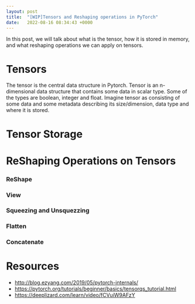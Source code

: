 ```yaml
---
layout: post
title:  "[WIP]Tensors and Reshaping operations in PyTorch"
date:   2022-08-16 08:34:43 +0000
---
```

In this post, we will talk about what is the tensor, how it is stored in memory, and what reshaping operations we can apply on tensors. 

# Tensors
The tensor is the central data structure in Pytorch. Tensor is an n-dimensional data structure that contains some data in scalar type. Some of the types are boolean, integer and float. Imagine tensor as consisting of some data and some metadata describing its size/dimension, data type and where it is stored.

# Tensor Storage

# ReShaping Operations on Tensors

### ReShape

### View

### Squeezing and Unsquezzing

### Flatten

### Concatenate


# Resources
 - http://blog.ezyang.com/2019/05/pytorch-internals/
 - https://pytorch.org/tutorials/beginner/basics/tensorqs_tutorial.html
 - https://deeplizard.com/learn/video/fCVuiW9AFzY
